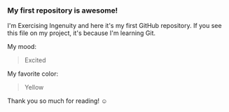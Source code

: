 ### My first repository is awesome!

I'm Exercising Ingenuity and here it's my first GitHub repository.
If you see this file on my project, it's because I'm learning Git.

My mood:

> Excited

My favorite color:

> Yellow

Thank you so much for reading! ☺